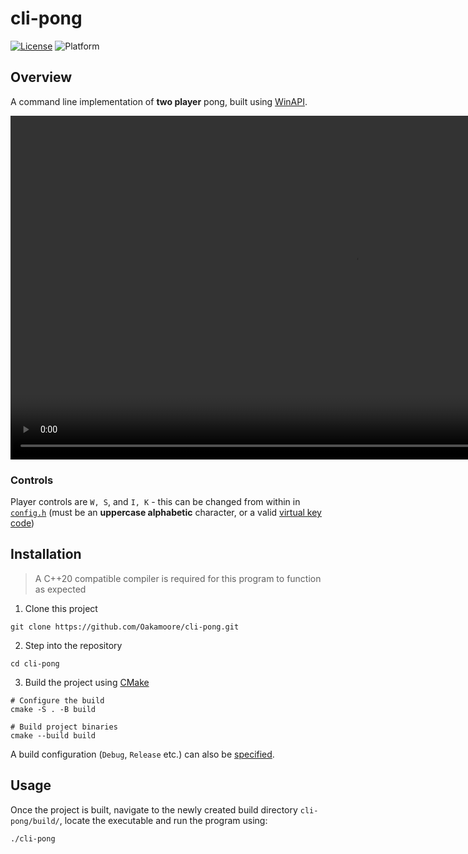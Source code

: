 # cli-pong

[![License](https://img.shields.io/badge/License-MIT-green)](https://github.com/Oakamoore/cli-pong/blob/main/LICENSE) ![Platform](https://img.shields.io/badge/Platform-Windows-blue) 

## Overview

A command line implementation of **two player** pong, built using [WinAPI](https://learn.microsoft.com/en-us/previous-versions/aa383723(v=vs.85)). 

<p align="center">
	<video src="https://github.com/user-attachments/assets/e2144c96-abec-4349-879f-0844c1d55ef8" width=1100>
</p>

### Controls 

Player controls are `W, S`, and `I, K` - this can be changed from within in [`config.h`](https://github.com/Oakamoore/cli-pong/blob/main/include/config.h) (must be an **uppercase alphabetic** character, or a valid [virtual key code](https://learn.microsoft.com/en-us/windows/win32/inputdev/virtual-key-codes))

## Installation

> A C++20 compatible compiler is required for this program to function as expected

1. Clone this project

```shell
git clone https://github.com/Oakamoore/cli-pong.git
```

2. Step into the repository

```shell
cd cli-pong
```

3. Build the project using [CMake](https://cmake.org/)

```shell
# Configure the build
cmake -S . -B build

# Build project binaries 
cmake --build build
```

A build configuration (`Debug`, `Release` etc.) can also be [specified](https://gist.github.com/Oakamoore/685838c1b4a4c64a008f5461ac9323b5).

## Usage 

Once the project is built, navigate to the newly created build directory `cli-pong/build/`, locate the executable and run the program using:

```shell
./cli-pong
```